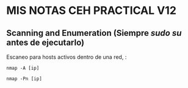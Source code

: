 # MIS NOTAS CEH PRACTICAL V12

## Scanning and Enumeration (Siempre *sudo su* antes de ejecutarlo)

Escaneo para hosts activos dentro de una red, : 
```
nmap -A [ip]
```
```
nmap -Pn [ip]
```
